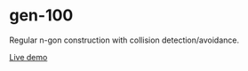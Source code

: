 # gen-100

Regular n-gon construction with collision detection/avoidance. 
         
[Live demo](http://fforw.de/static/demo/gen-100/)

